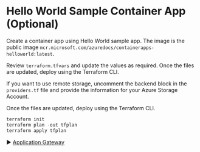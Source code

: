 # Hello World Sample Container App (Optional)

Create a container app using Hello World sample app. The image is the public image `mcr.microsoft.com/azuredocs/containerapps-helloworld:latest`.

Review `terraform.tfvars` and update the values as required. Once the files are updated, deploy using the Terraform CLI. 

If you want to use remote storage, uncomment the backend block in the `providers.tf` file and provide the information for your Azure Storage Account. 

Once the files are updated, deploy using the Terraform CLI.

```PowerShell
terraform init
terraform plan -out tfplan
terraform apply tfplan 
```

:arrow_forward: [Application Gateway](../06-application-gateway)

